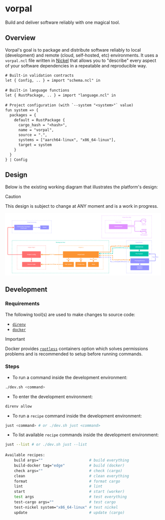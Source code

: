 # vorpal

Build and deliver software reliably with one magical tool.

## Overview

Vorpal's goal is to package and distribute software reliably to local (development) and remote (cloud, self-hosted, etc) environments. It uses a `vorpal.ncl` file written in [Nickel](https://nickel-lang.org/) that allows you to "describe" every aspect of your software dependencies in a repeatable and reproducible way.

```nickel
# Built-in validation contracts
let { Config, .. } = import "schema.ncl" in

# Built-in language functions
let { RustPackage, .. } = import "language.ncl" in

# Project configuration (with `--system "<system>"` value)
fun system => {
  packages = {
    default = RustPackage {
      cargo_hash = "<hash>",
      name = "vorpal",
      source = ".",
      systems = ["aarch64-linux", "x86_64-linux"],
      target = system
    }
  }
} | Config
```

## Design

Below is the existing working diagram that illustrates the platform's design:

> [!CAUTION]
> This design is subject to change at ANY moment and is a work in progress.

![vorpal](./vorpal.png)

## Development

### Requirements

The following tool(s) are used to make changes to source code:

- [`direnv`](https://github.com/direnv/direnv)
- [`docker`](https://www.docker.com/products/docker-desktop)

> [!IMPORTANT]
> Docker provides [`rootless`](https://docs.docker.com/engine/security/rootless/) containers option which solves permissions problems and is recommended to setup before running commands.

### Steps

- To run a command inside the development environment:

```bash
./dev.sh <command>
```

- To enter the development environment:

```bash
direnv allow
```

- To run a `recipe` command inside the development environment:

```bash
just <command> # or ./dev.sh just <command>
```

- To list available `recipe` commands inside the development environment:

```bash
just --list # or ./dev.sh just --list

Available recipes:
    build args=""                     # build everything
    build-docker tag="edge"           # build (docker)
    check args=""                     # check (cargo)
    clean                             # clean everything
    format                            # format cargo
    lint                              # lint
    start                             # start (worker)
    test args                         # test everything
    test-cargo args=""                # test cargo
    test-nickel system="x86_64-linux" # test nickel
    update                            # update (cargo)
```
